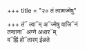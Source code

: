 +++
title = "२० तं त्वामज्मेषु"

+++
तं᳓ त्वा᳓म् अ᳓ज्मेषु वाजि᳓नं  
तन्वाना᳓ अग्ने अध्वर᳓म्  
व᳓ह्निं हो᳓तारम् ईळते